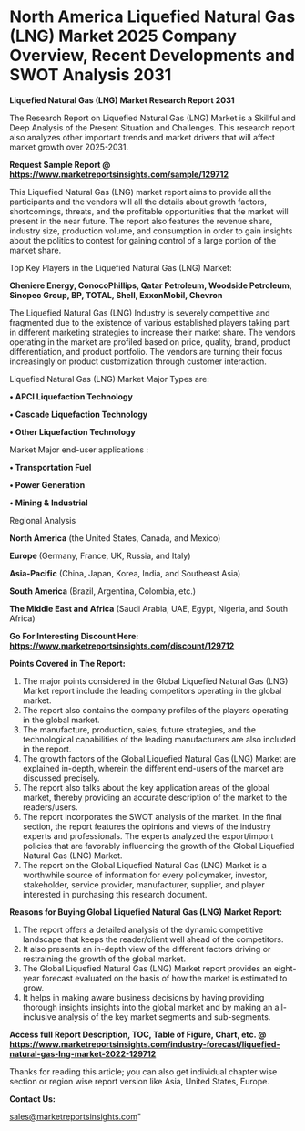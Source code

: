# North America Liquefied Natural Gas (LNG) Market 2025 Company Overview, Recent Developments and SWOT Analysis 2031

<strong>Liquefied Natural Gas (LNG) Market Research Report 2031</strong>

The Research Report on Liquefied Natural Gas (LNG) Market is a Skillful and Deep Analysis of the Present Situation and Challenges. This research report also analyzes other important trends and market drivers that will affect market growth over 2025-2031.

<strong>Request Sample Report @ <a href=https://www.marketreportsinsights.com/sample/129712>https://www.marketreportsinsights.com/sample/129712</a></strong>

This Liquefied Natural Gas (LNG) market report aims to provide all the participants and the vendors will all the details about growth factors, shortcomings, threats, and the profitable opportunities that the market will present in the near future. The report also features the revenue share, industry size, production volume, and consumption in order to gain insights about the politics to contest for gaining control of a large portion of the market share.

Top Key Players in the Liquefied Natural Gas (LNG) Market:

<strong>Cheniere Energy, ConocoPhillips, Qatar Petroleum, Woodside Petroleum, Sinopec Group, BP, TOTAL, Shell, ExxonMobil, Chevron</strong>

The Liquefied Natural Gas (LNG) Industry is severely competitive and fragmented due to the existence of various established players taking part in different marketing strategies to increase their market share. The vendors operating in the market are profiled based on price, quality, brand, product differentiation, and product portfolio. The vendors are turning their focus increasingly on product customization through customer interaction.

Liquefied Natural Gas (LNG) Market Major Types are:

<strong>• APCI Liquefaction Technology

• Cascade Liquefaction Technology

• Other Liquefaction Technology</strong>

Market Major end-user applications :

<strong>• Transportation Fuel

• Power Generation

• Mining & Industrial</strong>

Regional Analysis

</u><strong><b>North America</b></strong> (the United States, Canada, and Mexico)

<strong><b>Europe </b></strong>(Germany, France, UK, Russia, and Italy)

<strong><b>Asia-Pacific</b></strong> (China, Japan, Korea, India, and Southeast Asia)

<strong><b>South America</b></strong> (Brazil, Argentina, Colombia, etc.)

<strong><b>The Middle East and Africa</b></strong> (Saudi Arabia, UAE, Egypt, Nigeria, and South Africa)

<strong>Go For Interesting Discount Here: <a href=https://www.marketreportsinsights.com/discount/129712>https://www.marketreportsinsights.com/discount/129712</a></strong>

<strong>Points Covered in The Report:</strong>
<ol>
  <li>The major points considered in the Global Liquefied Natural Gas (LNG) Market report include the leading competitors operating in the global market.</li>
  <li>The report also contains the company profiles of the players operating in the global market.</li>
  <li>The manufacture, production, sales, future strategies, and the technological capabilities of the leading manufacturers are also included in the report.</li>
  <li>The growth factors of the Global Liquefied Natural Gas (LNG) Market are explained in-depth, wherein the different end-users of the market are discussed precisely.</li>
  <li>The report also talks about the key application areas of the global market, thereby providing an accurate description of the market to the readers/users.</li>
  <li>The report incorporates the SWOT analysis of the market. In the final section, the report features the opinions and views of the industry experts and professionals. The experts analyzed the export/import policies that are favorably influencing the growth of the Global Liquefied Natural Gas (LNG) Market.</li>
  <li>The report on the Global Liquefied Natural Gas (LNG) Market is a worthwhile source of information for every policymaker, investor, stakeholder, service provider, manufacturer, supplier, and player interested in purchasing this research document.</li>
</ol>
<strong>Reasons for Buying Global Liquefied Natural Gas (LNG) Market Report:</strong>

<ol>
  <li>The report offers a detailed analysis of the dynamic competitive landscape that keeps the reader/client well ahead of the competitors.</li>
  <li>It also presents an in-depth view of the different factors driving or restraining the growth of the global market.</li>
  <li>The Global Liquefied Natural Gas (LNG) Market report provides an eight-year forecast evaluated on the basis of how the market is estimated to grow.</li>
  <li>It helps in making aware business decisions by having providing thorough insights insights into the global market and by making an all-inclusive analysis of the key market segments and sub-segments.</li>
</ol>
<strong>Access full Report Description, TOC, Table of Figure, Chart, etc. @ <a href=https://www.marketreportsinsights.com/industry-forecast/liquefied-natural-gas-lng-market-2022-129712>https://www.marketreportsinsights.com/industry-forecast/liquefied-natural-gas-lng-market-2022-129712</a></strong>


Thanks for reading this article; you can also get individual chapter wise section or region wise report version like Asia, United States, Europe.

<strong>Contact Us:</strong>

sales@marketreportsinsights.com"
